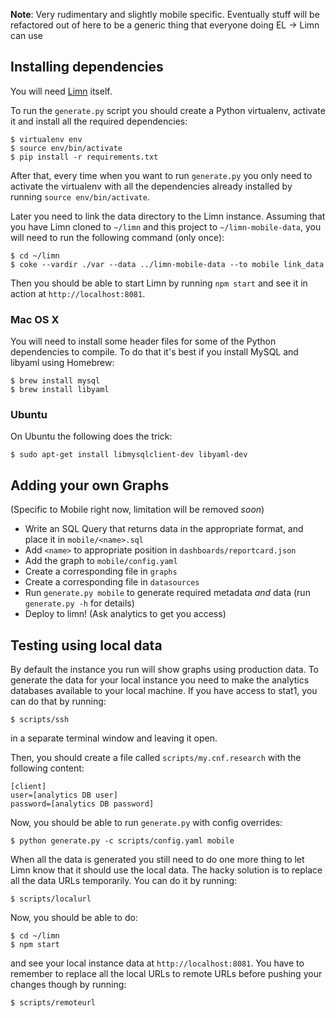 **Note**: Very rudimentary and slightly mobile specific. Eventually stuff will
be refactored out of here to be a generic thing that everyone doing EL -> Limn
can use


## Installing dependencies

You will need [Limn](https://github.com/wikimedia/limn) itself.

To run the `generate.py` script you should create a Python virtualenv, activate
it and install all the required dependencies:

    $ virtualenv env
    $ source env/bin/activate
    $ pip install -r requirements.txt

After that, every time when you want to run `generate.py` you only need to
activate the virtualenv with all the dependencies already installed by running
`source env/bin/activate`.

Later you need to link the data directory to the Limn instance. Assuming that
you have Limn cloned to `~/limn` and this project to `~/limn-mobile-data`,
you will need to run the following command (only once):

    $ cd ~/limn
    $ coke --vardir ./var --data ../limn-mobile-data --to mobile link_data

Then you should be able to start Limn by running `npm start` and see it in
action at `http://localhost:8081`.

### Mac OS X

You will need to install some header files for some of the Python dependencies
to compile. To do that it's best if you install MySQL and libyaml using
Homebrew:

    $ brew install mysql
    $ brew install libyaml

### Ubuntu

On Ubuntu the following does the trick:

    $ sudo apt-get install libmysqlclient-dev libyaml-dev


## Adding your own Graphs

(Specific to Mobile right now, limitation will be removed *soon*)

- Write an SQL Query that returns data in the appropriate format, and place it
  in `mobile/<name>.sql`
- Add `<name>` to appropriate position in `dashboards/reportcard.json`
- Add the graph to `mobile/config.yaml`
- Create a corresponding file in `graphs`
- Create a corresponding file in `datasources`
- Run `generate.py mobile` to generate required metadata *and* data (run
  `generate.py -h` for details)
- Deploy to limn! (Ask analytics to get you access)


## Testing using local data

By default the instance you run will show graphs using production data.
To generate the data for your local instance you need to make the analytics
databases available to your local machine. If you have access to stat1, you
can do that by running:

    $ scripts/ssh

in a separate terminal window and leaving it open.

Then, you should create a file called `scripts/my.cnf.research` with the
following content:

    [client]
    user=[analytics DB user]
    password=[analytics DB password]

Now, you should be able to run `generate.py` with config overrides:

    $ python generate.py -c scripts/config.yaml mobile

When all the data is generated you still need to do one more thing to let
Limn know that it should use the local data. The hacky solution is to replace
all the data URLs temporarily. You can do it by running:

    $ scripts/localurl

Now, you should be able to do:

    $ cd ~/limn
    $ npm start

and see your local instance data at `http://localhost:8081`. You have to
remember to replace all the local URLs to remote URLs before pushing your
changes though by running:

    $ scripts/remoteurl

